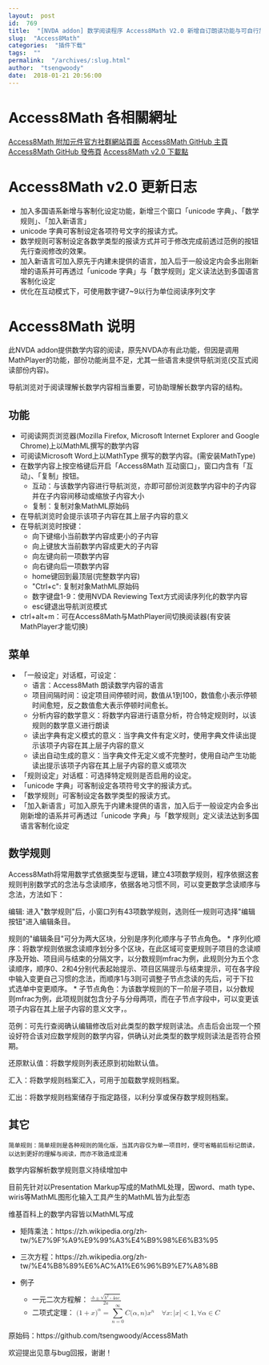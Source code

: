 ```yaml
---
layout:  post
id:  769
title:  "[NVDA addon] 数学阅读程序 Access8Math V2.0 新增自订朗读功能与可自行加入新语言"
slug:  "Access8Math"
categories:  "插件下载"
tags:  ""
permalink:  "/archives/:slug.html"
author:  "tsengwoody"
date:  2018-01-21 20:56:00
---
```




<body>
<h1>Access8Math 各相關網址</h1>
<a href="https://addons.nvda-project.org/addons/access8math.zh_CN.html">Access8Math 附加元件官方社群網站頁面</a>
<a href="https://github.com/tsengwoody/Access8Math">Access8Math GitHub 主頁</a>
<a href="https://github.com/tsengwoody/Access8Math/releases">Access8Math GitHub 發佈頁</a>
<a href="https://github.com/tsengwoody/Access8Math/releases/download/v2.0/Access8Math-2.0.nvda-addon">Access8Math v2.0 下載點</a>
<h1>Access8Math v2.0 更新日志</h1>
<ul>
<li>加入多国语系新增与客制化设定功能，新增三个窗口「unicode 字典」、「数学规则」、「加入新语言」</li>
<li>unicode 字典可客制设定各项符号文字的报读方式。</li>
<li>数学规则可客制设定各数学类型的报读方式并可于修改完成前透过范例的按钮先行查阅修改的效果。</li>
<li>加入新语言可加入原先于内建未提供的语言，加入后于一般设定内会多出刚新增的语系并可再透过「unicode 字典」与「数学规则」定义读法达到多国语言客制化设定</li>
<li>优化在互动模式下，可使用数字键7~9以行为单位阅读序列文字</li>
</ul>
<h1>Access8Math 说明</h1>
<p>此NVDA addon提供数学内容的阅读，原先NVDA亦有此功能，但因是调用MathPlayer的功能，部份功能尚显不足，尤其一些语言未提供导航浏览(交互式阅读部份内容)。</p>
<p>导航浏览对于阅读理解长数学内容相当重要，可协助理解长数学内容的结构。</p>
<h2>功能</h2>
<ul>
<li>可阅读网页浏览器(Mozilla Firefox, Microsoft Internet Explorer and Google Chrome)上以MathML撰写的数学内容</li>
<li>可阅读Microsoft Word上以MathType 撰写的数学内容。(需安装MathType)</li>
<li>在数学内容上按空格键后开启「Access8Math 互动窗口」，窗口内含有「互动」、「复制」按钮。<ul>
<li>互动：与该数学内容进行导航浏览，亦即可部份浏览数学内容中的子内容并在子内容间移动或缩放子内容大小</li>
<li>复制：复制对象MathML原始码</li>
</ul>
</li>
<li>在导航浏览时会提示该项子内容在其上层子内容的意义</li>
<li>在导航浏览时按键：<ul>
<li>向下键缩小当前数学内容成更小的子内容</li>
<li>向上键放大当前数学内容成更大的子内容</li>
<li>向左键向前一项数学内容</li>
<li>向右键向后一项数学内容</li>
<li>home键回到最顶层(完整数学内容)</li>
<li>"Ctrl+c": 复制对象MathML原始码</li>
<li>数字键盘1-9：使用NVDA Reviewing Text方式阅读序列化的数学内容</li>
<li>esc键退出导航浏览模式</li>
</ul>
</li>
<li>ctrl+alt+m：可在Access8Math与MathPlayer间切换阅读器(有安装MathPlayer才能切换)</li>
</ul>
<h2>菜单</h2>
<ul>
<li>「一般设定」对话框，可设定：<ul>
<li>语言：Access8Math 朗读数学内容的语言</li>
<li>项目间隔时间：设定项目间停顿时间，数值从1到100，数值愈小表示停顿时间愈短，反之数值愈大表示停顿时间愈长。</li>
<li>分析内容的数学意义：将数学内容进行语意分析，符合特定规则时，以该规则的数学意义进行朗读</li>
<li>读出字典有定义模式的意义：当字典文件有定义时，使用字典文件读出提示该项子内容在其上层子内容的意义</li>
<li>读出自动生成的意义：当字典文件无定义或不完整时，使用自动产生功能读出提示该项子内容在其上层子内容的意义或项次</li>
</ul>
</li>
<li>「规则设定」对话框：可选择特定规则是否启用的设定。</li>
<li>「unicode 字典」可客制设定各项符号文字的报读方式。</li>
<li>「数学规则」可客制设定各数学类型的报读方式。</li>
<li>「加入新语言」可加入原先于内建未提供的语言，加入后于一般设定内会多出刚新增的语系并可再透过「unicode 字典」与「数学规则」定义读法达到多国语言客制化设定</li>
</ul>
<h2>数学规则</h2>
<p>Access8Math将常用数学式依据类型与逻辑，建立43项数学规则，程序依据这套规则判别数学式的念法与念读顺序，依据各地习惯不同，可以变更数学念读顺序与念法，方法如下：</p>
<p>编辑: 进入"数学规则"后，小窗口列有43项数学规则，选则任一规则可选择"编辑按钮"进入编辑条目。</p>
<p>规则的"编辑条目"可分为两大区块，分别是序列化顺序与子节点角色。
    *   序列化顺序：将数学规则依据念读顺序划分多个区块，在此区域可变更规则子项目的念读顺序及开始、项目间与结束的分隔文字，以分数规则mfrac为例，此规则分为五个念读顺序，顺序0、2和4分别代表起始提示、项目区隔提示与结束提示，可在各字段中输入变更自己习惯的念法，而顺序1与3则可调整子节点念读的先后，可于下拉式选单中变更顺序。
    *   子节点角色：为该数学规则的下一阶层子项目，以分数规则mfrac为例，此项规则就包含分子与分母两项，而在子节点字段中，可以变更该项子内容在其上层子内容的意义文字，。</p>
<p>范例：可先行查阅确认编辑修改后对此类型的数学规则读法。点击后会出现一个预设好符合该对应数学规则的数学内容，供确认对此类型的数学规则读法是否符合预期。</p>
<p>还原默认值：将数学规则列表还原到初始默认值。</p>
<p>汇入：将数学规则档案汇入，可用于加载数学规则档案。</p>
<p>汇出：将数学规则档案储存于指定路径，以利分享或保存数学规则档案。</p>
<h2>其它</h2>
<pre><code>简单规则：简单规则是各种规则的简化版，当其内容仅为单一项目时，便可省略前后标记朗读，以达到更好的理解与阅读，而亦不致造成混淆
</code></pre>
<p>数学内容解析数学规则意义持续增加中</p>
<p>目前先针对以Presentation Markup写成的MathML处理，因word、math type、wiris等MathML图形化输入工具产生的MathML皆为此型态</p>
<p>维基百科上的数学内容皆以MathML写成</p>
<ul>
<li>矩阵乘法：https://zh.wikipedia.org/zh-tw/%E7%9F%A9%E9%99%A3%E4%B9%98%E6%B3%95</li>
<li>
<p>三次方程：https://zh.wikipedia.org/zh-tw/%E4%B8%89%E6%AC%A1%E6%96%B9%E7%A8%8B</p>
</li>
<li>
<p>例子</p>
<ul>
<li>一元二次方程解：
<math xmlns="http://www.w3.org/1998/Math/MathML"><mfrac><mrow><mo>-</mo><mi>b</mi><mo>&#xB1;</mo><msqrt><msup><mi>b</mi><mn>2</mn></msup><mo>-</mo><mn>4</mn><mi>a</mi><mi>c</mi></msqrt></mrow><mrow><mn>2</mn><mi>a</mi></mrow></mfrac></math></li>
<li>二项式定理：
<math xml:lang="zh_TW">
  <semantics>
<mrow class="MJX-TeXAtom-ORD">
  <mstyle displaystyle="true" scriptlevel="0">
    <mo stretchy="false">(</mo>
    <mn>1</mn>
    <mo>+</mo>
    <mi>x</mi>
    <msup>
      <mo stretchy="false">)</mo>
      <mrow class="MJX-TeXAtom-ORD">
        <mi>α<!-- α --></mi>
      </mrow>
    </msup>
    <mo>=</mo>
    <munderover>
      <mo>∑<!-- ∑ --></mo>
      <mrow class="MJX-TeXAtom-ORD">
        <mi>n</mi>
        <mo>=</mo>
        <mn>0</mn>
      </mrow>
      <mrow class="MJX-TeXAtom-ORD">
        <mi mathvariant="normal">∞<!-- ∞ --></mi>
      </mrow>
    </munderover>
    <mi>C</mi>
    <mo stretchy="false">(</mo>
    <mi>α<!-- α --></mi>
    <mo>,</mo>
    <mi>n</mi>
    <mo stretchy="false">)</mo>
    <msup>
      <mi>x</mi>
      <mrow class="MJX-TeXAtom-ORD">
        <mi>n</mi>
      </mrow>
    </msup>
    <mspace width="1em"></mspace>
    <mi mathvariant="normal">∀<!-- ∀ --></mi>
    <mi>x</mi>
    <mo>:</mo>
    <mrow>
      <mo>|</mo>
      <mi>x</mi>
      <mo>|</mo>
    </mrow>
    <mo>&lt;</mo>
    <mn>1</mn>
    <mo>,</mo>
    <mi mathvariant="normal">∀<!-- ∀ --></mi>
    <mi>α<!-- α --></mi>
    <mo>∈<!-- ∈ --></mo>
    <mrow class="MJX-TeXAtom-ORD">
      <mi mathvariant="double-struck">C</mi>
    </mrow>
  </mstyle>
</mrow>
<annotation encoding="application/x-tex">{\displaystyle (1+x)^{\alpha }=\sum _{n=0}^{\infty }C(\alpha ,n)x^{n}\quad \forall x:\left|x\right|&lt;1,\forall \alpha \in \mathbb {C} }</annotation>
  </semantics>
</math></li>
</ul>
</li>
</ul>
<p>原始码：https://github.com/tsengwoody/Access8Math</p>
<p>欢迎提出见意与bug回报，谢谢！</p>
</body>